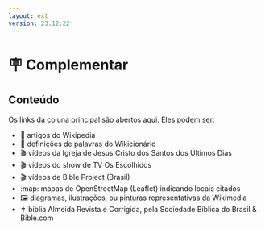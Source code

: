 ```yaml
---
layout: ext
version: 23.12.22
---
```


# 🪧 Complementar

## Conteúdo

Os links da coluna principal são abertos aqui. Eles podem ser:

- 📰 artigos do Wikipedia
- 📔 definições de palavras do Wikicionário
- 🎬 vídeos da Igreja de Jesus Cristo dos Santos dos Últimos Dias
- 🎬 vídeos do show de TV Os Escolhidos
- 🎬 vídeos de Bible Project (Brasil)
- :map: mapas de OpenStreetMap (Leaflet) indicando locais citados
- 🖼️ diagramas, ilustrações, ou pinturas representativas da Wikimedia
- ✝️ bíblia Almeida Revista e Corrigida, pela Sociedade Bíblica do Brasil & Bible.com
